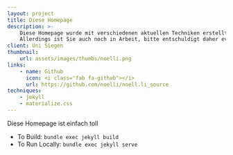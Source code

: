 ```yaml
---
layout: project
title: Diese Homepage
description: >-
    Diese Homepage wurde mit verschiedenen aktuellen Techniken erstellt.
    Allerdings ist Sie auch noch in Arbeit, bitte entschuldigt daher eventuelle Fehler.
client: Uni Siegen
thumbnail:
    url: assets/images/thumbs/noelli.png
links:
    - name: Github
      icon: <i class="fab fa-github"></i>
      url: https://github.com/noelli/noell.li_source
techniques:
    - jekyll
    - materialize.css
---
```


<!-- ToDo: Add translated description, etc. -->

Diese Homepage ist einfach toll

- To Build: `bundle exec jekyll build`
- To Run Locally: `bundle exec jekyll serve`

